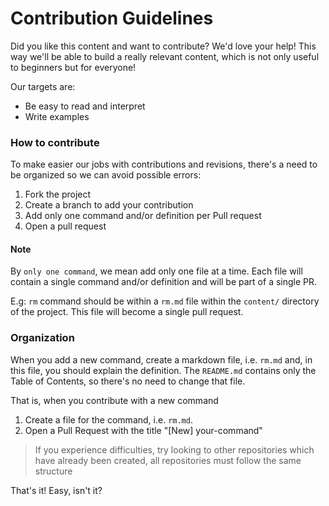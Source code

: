 # Contribution Guidelines

Did you like this content and want to contribute? We'd love your help! This way we'll be able to build a really relevant content, which is not only useful to beginners but for everyone!

Our targets are:

- Be easy to read and interpret
- Write examples

### How to contribute

To make easier our jobs with contributions and revisions, there's a need to be organized so we can avoid possible errors:

1. Fork the project
2. Create a branch to add your contribution
3. Add only one command and/or definition per Pull request
4. Open a pull request

#### Note ####

By `only one command`, we mean add only one file at a time. Each file will contain a single command and/or definition and will be part of a single PR.

E.g: `rm` command should be within a `rm.md` file within the `content/` directory of the project. This file will become a single pull request.

### Organization

When you add a new command, create a markdown file, i.e. `rm.md` and, in this file, you should explain the definition.
The `README.md` contains only the Table of Contents, so there's no need to change that file.

That is, when you contribute with a new command

1. Create a file for the command, i.e. ```rm.md```.
2. Open a Pull Request with the title "[New] your-command"

> If you experience difficulties, try looking to other repositories which have already been created, all repositories must follow the same structure

That's it! Easy, isn't it?
